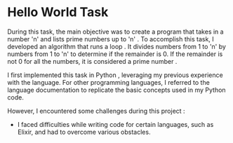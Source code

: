 # Hello World Task 

During this task, the main objective was to create a program that takes in a number 'n' and lists prime numbers up to 'n' . To accomplish this task, I developed an algorithm that runs a loop . It divides numbers from 1 to 'n' by numbers from 1 to 'n' to determine if the remainder is 0. If the remainder is not 0 for all the numbers, it is considered a prime number .

I first implemented this task in Python , leveraging my previous experience with the language. For other programming languages, I referred to the language documentation  to replicate the basic concepts used in my Python code.

However, I encountered some challenges during this project :
- I faced difficulties while writing code for certain languages, such as Elixir, and had to overcome various obstacles.
